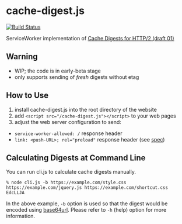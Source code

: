 cache-digest.js
======

[![Build Status](https://travis-ci.org/h2o/cache-digest.js.svg?branch=master)](https://travis-ci.org/h2o/cache-digest.js)

ServiceWorker implementation of [Cache Digests for HTTP/2 (draft 01)](https://tools.ietf.org/html/draft-kazuho-h2-cache-digest-01)

Warning
------

* WIP; the code is in early-beta stage
* only supports sending of _fresh_ digests without etag

How to Use
------

1. install cache-digest.js into the root directory of the website
2. add `<script src="/cache-digest.js"></script>` to your web pages
3. adjust the web server configuration to send:
 * `service-worker-allowed: /` response header
 * `link: <push-URL>; rel="preload"` response header (see [spec](https://w3c.github.io/preload/))

Calculating Digests at Command Line
------

You can run cli.js to calculate cache digests manually.

```
% node cli.js -b https://example.com/style.css https://example.com/jquery.js https://example.com/shortcut.css
EdcLLJA
```

In the above example, `-b` option is used so that the digest would be encoded using [base64url](https://tools.ietf.org/html/rfc4648#section-5). Please refer to `-h` (help) option for more information.
